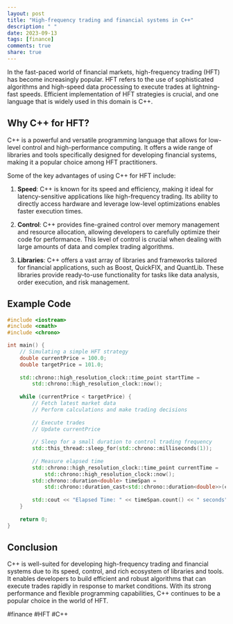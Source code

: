 ```yaml
---
layout: post
title: "High-frequency trading and financial systems in C++"
description: " "
date: 2023-09-13
tags: [finance]
comments: true
share: true
---
```


In the fast-paced world of financial markets, high-frequency trading (HFT) has become increasingly popular. HFT refers to the use of sophisticated algorithms and high-speed data processing to execute trades at lightning-fast speeds. Efficient implementation of HFT strategies is crucial, and one language that is widely used in this domain is C++.

## Why C++ for HFT?

C++ is a powerful and versatile programming language that allows for low-level control and high-performance computing. It offers a wide range of libraries and tools specifically designed for developing financial systems, making it a popular choice among HFT practitioners.

Some of the key advantages of using C++ for HFT include:

1. **Speed**: C++ is known for its speed and efficiency, making it ideal for latency-sensitive applications like high-frequency trading. Its ability to directly access hardware and leverage low-level optimizations enables faster execution times.

2. **Control**: C++ provides fine-grained control over memory management and resource allocation, allowing developers to carefully optimize their code for performance. This level of control is crucial when dealing with large amounts of data and complex trading algorithms.

3. **Libraries**: C++ offers a vast array of libraries and frameworks tailored for financial applications, such as Boost, QuickFIX, and QuantLib. These libraries provide ready-to-use functionality for tasks like data analysis, order execution, and risk management.

## Example Code

```cpp
#include <iostream>
#include <cmath>
#include <chrono>

int main() {
    // Simulating a simple HFT strategy
    double currentPrice = 100.0;
    double targetPrice = 101.0;
    
    std::chrono::high_resolution_clock::time_point startTime = 
        std::chrono::high_resolution_clock::now();
    
    while (currentPrice < targetPrice) {
        // Fetch latest market data
        // Perform calculations and make trading decisions
        
        // Execute trades
        // Update currentPrice
        
        // Sleep for a small duration to control trading frequency
        std::this_thread::sleep_for(std::chrono::milliseconds(1));
        
        // Measure elapsed time
        std::chrono::high_resolution_clock::time_point currentTime = 
            std::chrono::high_resolution_clock::now();
        std::chrono::duration<double> timeSpan = 
            std::chrono::duration_cast<std::chrono::duration<double>>(currentTime - startTime);
        
        std::cout << "Elapsed Time: " << timeSpan.count() << " seconds" << std::endl;
    }
    
    return 0;
}
```

## Conclusion

C++ is well-suited for developing high-frequency trading and financial systems due to its speed, control, and rich ecosystem of libraries and tools. It enables developers to build efficient and robust algorithms that can execute trades rapidly in response to market conditions. With its strong performance and flexible programming capabilities, C++ continues to be a popular choice in the world of HFT.

#finance #HFT #C++